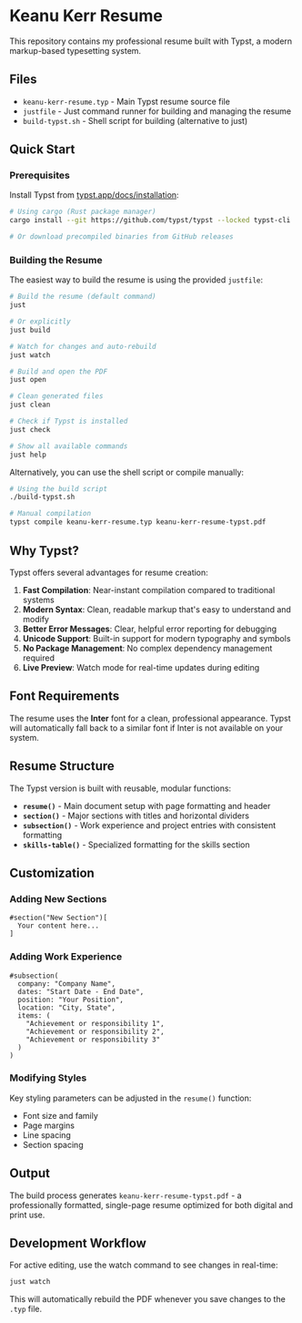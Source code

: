 # Keanu Kerr Resume

This repository contains my professional resume built with Typst, a modern markup-based typesetting system.

## Files

- `keanu-kerr-resume.typ` - Main Typst resume source file
- `justfile` - Just command runner for building and managing the resume
- `build-typst.sh` - Shell script for building (alternative to just)

## Quick Start

### Prerequisites

Install Typst from [typst.app/docs/installation](https://typst.app/docs/installation/):

```bash
# Using cargo (Rust package manager)
cargo install --git https://github.com/typst/typst --locked typst-cli

# Or download precompiled binaries from GitHub releases
```

### Building the Resume

The easiest way to build the resume is using the provided `justfile`:

```bash
# Build the resume (default command)
just

# Or explicitly
just build

# Watch for changes and auto-rebuild
just watch

# Build and open the PDF
just open

# Clean generated files
just clean

# Check if Typst is installed
just check

# Show all available commands
just help
```

Alternatively, you can use the shell script or compile manually:

```bash
# Using the build script
./build-typst.sh

# Manual compilation
typst compile keanu-kerr-resume.typ keanu-kerr-resume-typst.pdf
```

## Why Typst?

Typst offers several advantages for resume creation:

1. **Fast Compilation**: Near-instant compilation compared to traditional systems
2. **Modern Syntax**: Clean, readable markup that's easy to understand and modify
3. **Better Error Messages**: Clear, helpful error reporting for debugging
4. **Unicode Support**: Built-in support for modern typography and symbols
5. **No Package Management**: No complex dependency management required
6. **Live Preview**: Watch mode for real-time updates during editing

## Font Requirements

The resume uses the **Inter** font for a clean, professional appearance. Typst will automatically fall back to a similar font if Inter is not available on your system.

## Resume Structure

The Typst version is built with reusable, modular functions:

- **`resume()`** - Main document setup with page formatting and header
- **`section()`** - Major sections with titles and horizontal dividers
- **`subsection()`** - Work experience and project entries with consistent formatting
- **`skills-table()`** - Specialized formatting for the skills section

## Customization

### Adding New Sections

```typst
#section("New Section")[
  Your content here...
]
```

### Adding Work Experience

```typst
#subsection(
  company: "Company Name",
  dates: "Start Date - End Date",
  position: "Your Position",
  location: "City, State",
  items: (
    "Achievement or responsibility 1",
    "Achievement or responsibility 2",
    "Achievement or responsibility 3"
  )
)
```

### Modifying Styles

Key styling parameters can be adjusted in the `resume()` function:
- Font size and family
- Page margins
- Line spacing
- Section spacing

## Output

The build process generates `keanu-kerr-resume-typst.pdf` - a professionally formatted, single-page resume optimized for both digital and print use.

## Development Workflow

For active editing, use the watch command to see changes in real-time:

```bash
just watch
```

This will automatically rebuild the PDF whenever you save changes to the `.typ` file.